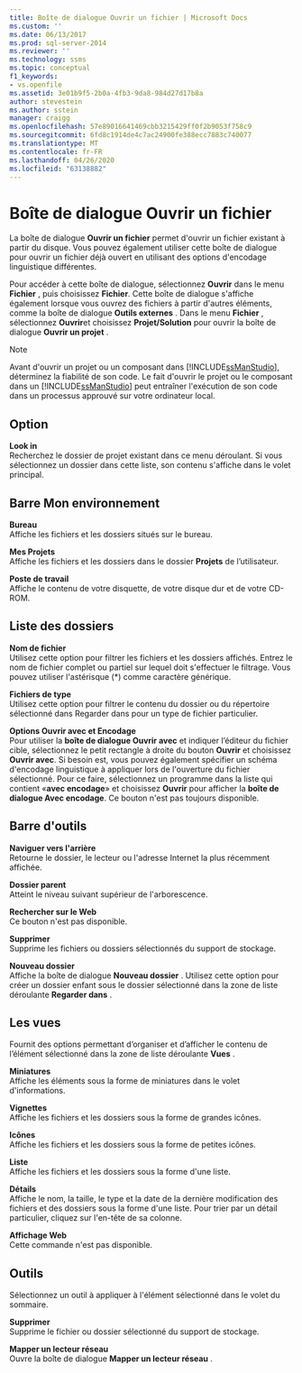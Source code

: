 ```yaml
---
title: Boîte de dialogue Ouvrir un fichier | Microsoft Docs
ms.custom: ''
ms.date: 06/13/2017
ms.prod: sql-server-2014
ms.reviewer: ''
ms.technology: ssms
ms.topic: conceptual
f1_keywords:
- vs.openfile
ms.assetid: 3e01b9f5-2b0a-4fb3-9da8-984d27d17b8a
author: stevestein
ms.author: sstein
manager: craigg
ms.openlocfilehash: 57e89016641469cbb3215429ff0f2b9053f758c9
ms.sourcegitcommit: 6fd8c1914de4c7ac24900fe388ecc7883c740077
ms.translationtype: MT
ms.contentlocale: fr-FR
ms.lasthandoff: 04/26/2020
ms.locfileid: "63138882"
---
```

# <a name="open-file-dialog-box"></a>Boîte de dialogue Ouvrir un fichier
  La boîte de dialogue **Ouvrir un fichier** permet d'ouvrir un fichier existant à partir du disque. Vous pouvez également utiliser cette boîte de dialogue pour ouvrir un fichier déjà ouvert en utilisant des options d'encodage linguistique différentes.  
  
 Pour accéder à cette boîte de dialogue, sélectionnez **Ouvrir** dans le menu **Fichier** , puis choisissez **Fichier**. Cette boîte de dialogue s'affiche également lorsque vous ouvrez des fichiers à partir d'autres éléments, comme la boîte de dialogue **Outils externes** . Dans le menu **Fichier** , sélectionnez **Ouvrir**et choisissez **Projet/Solution** pour ouvrir la boîte de dialogue **Ouvrir un projet** .  
  
> [!NOTE]  
>  Avant d'ouvrir un projet ou un composant dans [!INCLUDE[ssManStudio](../../includes/ssmanstudio-md.md)], déterminez la fiabilité de son code. Le fait d'ouvrir le projet ou le composant dans un [!INCLUDE[ssManStudio](../../includes/ssmanstudio-md.md)] peut entraîner l'exécution de son code dans un processus approuvé sur votre ordinateur local.  
  
## <a name="option"></a>Option  
 **Look in**  
 Recherchez le dossier de projet existant dans ce menu déroulant. Si vous sélectionnez un dossier dans cette liste, son contenu s'affiche dans le volet principal.  
  
## <a name="my-places-bar"></a>Barre Mon environnement  
 **Bureau**  
 Affiche les fichiers et les dossiers situés sur le bureau.  
  
 **Mes Projets**  
 Affiche les fichiers et les dossiers dans le dossier **Projets** de l’utilisateur.  
  
 **Poste de travail**  
 Affiche le contenu de votre disquette, de votre disque dur et de votre CD-ROM.  
  
## <a name="folder-list"></a>Liste des dossiers  
 **Nom de fichier**  
 Utilisez cette option pour filtrer les fichiers et les dossiers affichés. Entrez le nom de fichier complet ou partiel sur lequel doit s'effectuer le filtrage. Vous pouvez utiliser l'astérisque (*) comme caractère générique.  
  
 **Fichiers de type**  
 Utilisez cette option pour filtrer le contenu du dossier ou du répertoire sélectionné dans Regarder dans pour un type de fichier particulier.  
  
 **Options Ouvrir avec et Encodage**  
 Pour utiliser la **boîte de dialogue Ouvrir avec** et indiquer l’éditeur du fichier cible, sélectionnez le petit rectangle à droite du bouton **Ouvrir** et choisissez **Ouvrir avec**. Si besoin est, vous pouvez également spécifier un schéma d'encodage linguistique à appliquer lors de l'ouverture du fichier sélectionné. Pour ce faire, sélectionnez un programme dans la liste qui contient «**avec encodage**» et choisissez **Ouvrir** pour afficher la **boîte de dialogue Avec encodage**. Ce bouton n'est pas toujours disponible.  
  
## <a name="toolbar"></a>Barre d'outils  
 **Naviguer vers l'arrière**  
 Retourne le dossier, le lecteur ou l'adresse Internet la plus récemment affichée.  
  
 **Dossier parent**  
 Atteint le niveau suivant supérieur de l'arborescence.  
  
 **Rechercher sur le Web**  
 Ce bouton n'est pas disponible.  
  
 **Supprimer**  
 Supprime les fichiers ou dossiers sélectionnés du support de stockage.  
  
 **Nouveau dossier**  
 Affiche la boîte de dialogue **Nouveau dossier** . Utilisez cette option pour créer un dossier enfant sous le dossier sélectionné dans la zone de liste déroulante **Regarder dans** .  
  
## <a name="views"></a>Les vues  
 Fournit des options permettant d’organiser et d’afficher le contenu de l’élément sélectionné dans la zone de liste déroulante **Vues** .  
  
 **Miniatures**  
 Affiche les éléments sous la forme de miniatures dans le volet d'informations.  
  
 **Vignettes**  
 Affiche les fichiers et les dossiers sous la forme de grandes icônes.  
  
 **Icônes**  
 Affiche les fichiers et les dossiers sous la forme de petites icônes.  
  
 **Liste**  
 Affiche les fichiers et les dossiers sous la forme d'une liste.  
  
 **Détails**  
 Affiche le nom, la taille, le type et la date de la dernière modification des fichiers et des dossiers sous la forme d'une liste. Pour trier par un détail particulier, cliquez sur l'en-tête de sa colonne.  
  
 **Affichage Web**  
 Cette commande n'est pas disponible.  
  
## <a name="tools"></a>Outils  
 Sélectionnez un outil à appliquer à l'élément sélectionné dans le volet du sommaire.  
  
 **Supprimer**  
 Supprime le fichier ou dossier sélectionné du support de stockage.  
  
 **Mapper un lecteur réseau**  
 Ouvre la boîte de dialogue **Mapper un lecteur réseau** .  
